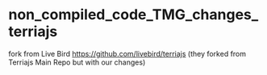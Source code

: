 # non_compiled_code_TMG_changes_terriajs

fork from Live Bird https://github.com/livebird/terriajs  (they forked from Terriajs Main Repo but with our changes)